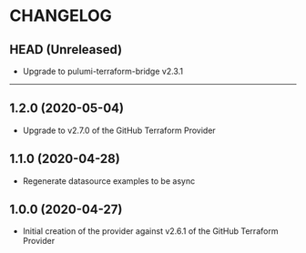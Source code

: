 CHANGELOG
=========

## HEAD (Unreleased)
* Upgrade to pulumi-terraform-bridge v2.3.1

---

## 1.2.0 (2020-05-04)
* Upgrade to v2.7.0 of the GitHub Terraform Provider

## 1.1.0 (2020-04-28)
* Regenerate datasource examples to be async

## 1.0.0 (2020-04-27)
* Initial creation of the provider against v2.6.1 of the GitHub Terraform Provider
